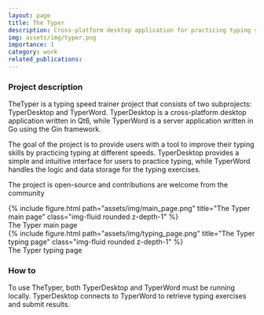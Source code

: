 ```yaml
---
layout: page
title: The Typer
description: Cross-platform desktop application for practicing typing skill
img: assets/img/typer.png
importance: 1
category: work
related_publications:
---
```




### Project description

TheTyper is a typing speed trainer project that consists of two subprojects: TyperDesktop and TyperWord. TyperDesktop is a cross-platform desktop application written in Qt6, while TyperWord is a server application written in Go using the Gin framework.

The goal of the project is to provide users with a tool to improve their typing skills by practicing typing at different speeds. TyperDesktop provides a simple and intuitive interface for users to practice typing, while TyperWord handles the logic and data storage for the typing exercises.

The project is open-source and contributions are welcome from the community


<div class="row">
    <div class="col-sm mt-3 mt-md-0">
        {% include figure.html path="assets/img/main_page.png" title="The Typer main page" class="img-fluid rounded z-depth-1" %}
    </div>
</div>
<div class="caption">
    The Typer main page
</div>

<div class="row">
    <div class="col-sm mt-3 mt-md-0">
        {% include figure.html path="assets/img/typing_page.png" title="The Typer typing page" class="img-fluid rounded z-depth-1" %}
    </div>
</div>
<div class="caption">
    The Typer typing page
</div>


### How to
To use TheTyper, both TyperDesktop and TyperWord must be running locally. TyperDesktop connects to TyperWord to retrieve typing exercises and submit results.





